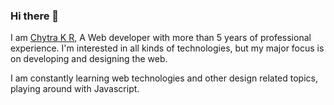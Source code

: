 ### Hi there 👋

I am [Chytra K R](https://chytra.dev), A Web developer with more than 5 years of professional experience. I'm interested in all kinds of technologies, but my major focus is on developing and designing the web.

I am constantly learning web technologies and other design related topics, playing around with Javascript.

<!--
**chytrakr/chytrakr** is a ✨ _special_ ✨ repository because its `README.md` (this file) appears on your GitHub profile.

Here are some ideas to get you started:

- 🔭 I’m currently working on ...
- 🌱 I’m currently learning ...
- 👯 I’m looking to collaborate on ...
- 🤔 I’m looking for help with ...
- 💬 Ask me about ...
- 📫 How to reach me: ...
- 😄 Pronouns: ...
- ⚡ Fun fact: ...
-->
